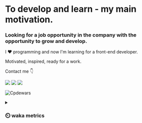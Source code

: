 # To develop and learn - my main motivation.
### Looking for a job opportunity in the company with the opportunity to grow and develop.

I :heart: programming and now I'm learning for a front-end developer.

Motivated, inspired, ready for a work.

Contact me :point_down:

<a href="https://vk.com/pppershin"><img src="https://img.shields.io/badge/VK--red?style=social&logo=vk"></a>
<a href="https://t.me/pppershin"><img src="https://img.shields.io/badge/telegram--red?style=social&logo=telegram"></a>
<a href="mailto:pershin.daniil.e@gmail.com"><img src="https://img.shields.io/badge/Gmail--red?style=social&logo=gmail"></a>
<!-- <a href=""><img src="https://img.shields.io/badge/blog--red?style=social"></a>
</p> -->

![Cpdewars](https://www.codewars.com/users/DANPER/badges/small)

<details><summary><h3>⏲️ waka metrics</h3></summary>
<p>

  <!--START_SECTION:waka-->
![Code Time](http://img.shields.io/badge/Code%20Time-15%20hrs%2037%20mins-blue)

![Profile Views](http://img.shields.io/badge/Profile%20Views-75-blue)

**🐱 My GitHub Data** 

> 🏆 233 Contributions in the Year 2022
 > 
> 📦 3.2 kB Used in GitHub's Storage 
 > 
> 🚫 Not Opted to Hire
 > 
> 📜 8 Public Repositories 
 > 
> 🔑 5 Private Repositories  
 > 
**I'm an Early 🐤** 

```text
🌞 Morning    11 commits     █░░░░░░░░░░░░░░░░░░░░░░░░   4.26% 
🌆 Daytime    121 commits    ███████████░░░░░░░░░░░░░░   46.9% 
🌃 Evening    83 commits     ████████░░░░░░░░░░░░░░░░░   32.17% 
🌙 Night      43 commits     ████░░░░░░░░░░░░░░░░░░░░░   16.67%

```
📅 **I'm Most Productive on Sunday** 

```text
Monday       35 commits     ███░░░░░░░░░░░░░░░░░░░░░░   13.57% 
Tuesday      32 commits     ███░░░░░░░░░░░░░░░░░░░░░░   12.4% 
Wednesday    41 commits     ████░░░░░░░░░░░░░░░░░░░░░   15.89% 
Thursday     48 commits     ████░░░░░░░░░░░░░░░░░░░░░   18.6% 
Friday       34 commits     ███░░░░░░░░░░░░░░░░░░░░░░   13.18% 
Saturday     18 commits     █░░░░░░░░░░░░░░░░░░░░░░░░   6.98% 
Sunday       50 commits     ████░░░░░░░░░░░░░░░░░░░░░   19.38%

```


📊 **This Week I Spent My Time On** 

```text
⌚︎ Time Zone: Europe/Moscow

💬 Programming Languages: 
JavaScript               19 mins             ██████████████████░░░░░░░   75.07% 
Markdown                 5 mins              █████░░░░░░░░░░░░░░░░░░░░   22.39% 
JSON                     0 secs              ░░░░░░░░░░░░░░░░░░░░░░░░░   2.09% 
Other                    0 secs              ░░░░░░░░░░░░░░░░░░░░░░░░░   0.45%

🔥 Editors: 
VS Code                  19 mins             ███████████████████░░░░░░   77.16% 
Neovim                   5 mins              █████░░░░░░░░░░░░░░░░░░░░   22.84%

🐱‍💻 Projects: 
js-practice              19 mins             ███████████████████░░░░░░   77.16% 
Unknown Project          5 mins              █████░░░░░░░░░░░░░░░░░░░░   22.84%

💻 Operating System: 
Linux                    25 mins             █████████████████████████   100.0%

```

**I Mostly Code in JavaScript** 

```text
JavaScript               4 repos             ███████████░░░░░░░░░░░░░░   44.44% 
HTML                     2 repos             █████░░░░░░░░░░░░░░░░░░░░   22.22% 
Lua                      1 repo              ██░░░░░░░░░░░░░░░░░░░░░░░   11.11% 
Racket                   1 repo              ██░░░░░░░░░░░░░░░░░░░░░░░   11.11% 
Python                   1 repo              ██░░░░░░░░░░░░░░░░░░░░░░░   11.11%

```


**Timeline**

![Chart not found](https://raw.githubusercontent.com/pppershin/pppershin/main/charts/bar_graph.png) 


 Last Updated on 31/08/2022 01:06:45 UTC
<!--END_SECTION:waka-->

</p>
</details>
